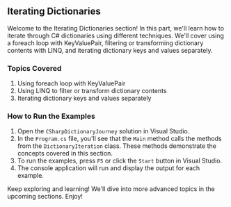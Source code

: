 ﻿## Iterating Dictionaries

Welcome to the Iterating Dictionaries section! In this part, we'll learn how to iterate through C# dictionaries using different techniques. We'll cover using a foreach loop with KeyValuePair, filtering or transforming dictionary contents with LINQ, and iterating dictionary keys and values separately.

### Topics Covered

1. Using foreach loop with KeyValuePair
2. Using LINQ to filter or transform dictionary contents
3. Iterating dictionary keys and values separately

### How to Run the Examples

1. Open the `CSharpDictionaryJourney` solution in Visual Studio.
2. In the `Program.cs` file, you'll see that the `Main` method calls the methods from the `DictionaryIteration` class. These methods demonstrate the concepts covered in this section.
3. To run the examples, press `F5` or click the `Start` button in Visual Studio.
4. The console application will run and display the output for each example.

Keep exploring and learning! We'll dive into more advanced topics in the upcoming sections. Enjoy!

